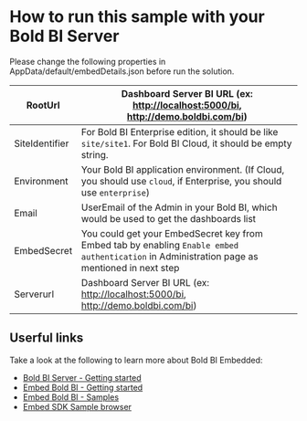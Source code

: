 # How to run this sample with your Bold BI Server

Please change the following properties in AppData/default/embedDetails.json before run the solution.

| RootUrl        | Dashboard Server BI URL (ex: <http://localhost:5000/bi>, <http://demo.boldbi.com/bi>)                                                            |
|----------------|----------------------------------------------------------------------------------------------------------------------------------------------|
| SiteIdentifier | For Bold BI Enterprise edition, it should be like `site/site1`. For Bold BI Cloud, it should be empty string.                                |
| Environment    | Your Bold BI application environment. (If Cloud, you should use `cloud`, if Enterprise, you should use `enterprise`)                         |
| Email          | UserEmail of the Admin in your Bold BI, which would be used to get the dashboards list                                                       |
| EmbedSecret    | You could get your EmbedSecret key from Embed tab by enabling `Enable embed authentication` in Administration page as mentioned in next step |
| Serverurl      | Dashboard Server BI URL (ex: <http://localhost:5000/bi>, <http://demo.boldbi.com/bi>)                                                             |

## Userful links

Take a look at the following to learn more about Bold BI Embedded:

* [Bold BI Server - Getting started](https://help.boldbi.com/embedded-bi/setup/overview/?utm_source=github&utm_medium=backlinks)
* [Embed Bold BI - Getting started](https://help.boldbi.com/embedded-bi/javascript-based/getting-started/?utm_source=github&utm_medium=backlinks)
* [Embed Bold BI - Samples](https://help.boldbi.com/embedded-bi/javascript-based/samples/v3.3.40-or-later/?utm_source=github&utm_medium=backlinks)
* [Embed SDK Sample browser](https://samples.boldbi.com/embed/javascript/default/dashboard?utm_source=github&utm_medium=backlinks)
